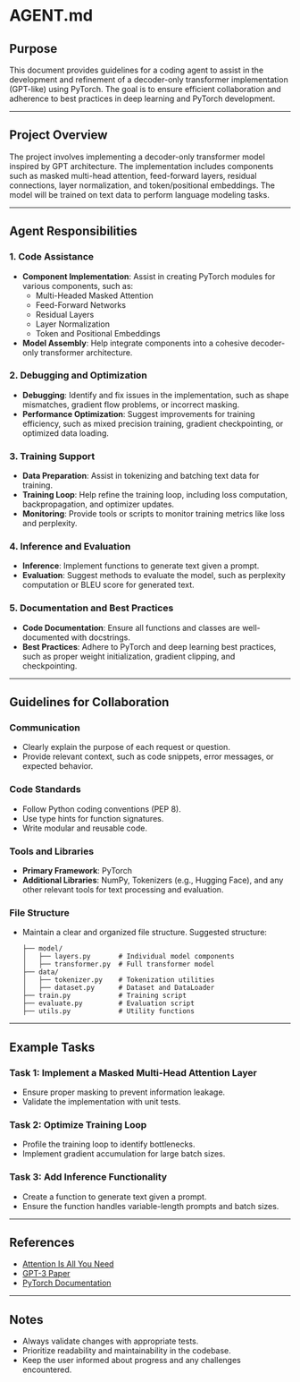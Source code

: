# AGENT.md

## Purpose
This document provides guidelines for a coding agent to assist in the development and refinement of a decoder-only transformer implementation (GPT-like) using PyTorch. The goal is to ensure efficient collaboration and adherence to best practices in deep learning and PyTorch development.

---

## Project Overview
The project involves implementing a decoder-only transformer model inspired by GPT architecture. The implementation includes components such as masked multi-head attention, feed-forward layers, residual connections, layer normalization, and token/positional embeddings. The model will be trained on text data to perform language modeling tasks.

---

## Agent Responsibilities

### 1. Code Assistance
- **Component Implementation**: Assist in creating PyTorch modules for various components, such as:
  - Multi-Headed Masked Attention
  - Feed-Forward Networks
  - Residual Layers
  - Layer Normalization
  - Token and Positional Embeddings
- **Model Assembly**: Help integrate components into a cohesive decoder-only transformer architecture.

### 2. Debugging and Optimization
- **Debugging**: Identify and fix issues in the implementation, such as shape mismatches, gradient flow problems, or incorrect masking.
- **Performance Optimization**: Suggest improvements for training efficiency, such as mixed precision training, gradient checkpointing, or optimized data loading.

### 3. Training Support
- **Data Preparation**: Assist in tokenizing and batching text data for training.
- **Training Loop**: Help refine the training loop, including loss computation, backpropagation, and optimizer updates.
- **Monitoring**: Provide tools or scripts to monitor training metrics like loss and perplexity.

### 4. Inference and Evaluation
- **Inference**: Implement functions to generate text given a prompt.
- **Evaluation**: Suggest methods to evaluate the model, such as perplexity computation or BLEU score for generated text.

### 5. Documentation and Best Practices
- **Code Documentation**: Ensure all functions and classes are well-documented with docstrings.
- **Best Practices**: Adhere to PyTorch and deep learning best practices, such as proper weight initialization, gradient clipping, and checkpointing.

---

## Guidelines for Collaboration

### Communication
- Clearly explain the purpose of each request or question.
- Provide relevant context, such as code snippets, error messages, or expected behavior.

### Code Standards
- Follow Python coding conventions (PEP 8).
- Use type hints for function signatures.
- Write modular and reusable code.

### Tools and Libraries
- **Primary Framework**: PyTorch
- **Additional Libraries**: NumPy, Tokenizers (e.g., Hugging Face), and any other relevant tools for text processing and evaluation.

### File Structure
- Maintain a clear and organized file structure. Suggested structure:
  ```
  ├── model/
  │   ├── layers.py       # Individual model components
  │   ├── transformer.py  # Full transformer model
  ├── data/
  │   ├── tokenizer.py    # Tokenization utilities
  │   ├── dataset.py      # Dataset and DataLoader
  ├── train.py            # Training script
  ├── evaluate.py         # Evaluation script
  ├── utils.py            # Utility functions
  ```

---

## Example Tasks

### Task 1: Implement a Masked Multi-Head Attention Layer
- Ensure proper masking to prevent information leakage.
- Validate the implementation with unit tests.

### Task 2: Optimize Training Loop
- Profile the training loop to identify bottlenecks.
- Implement gradient accumulation for large batch sizes.

### Task 3: Add Inference Functionality
- Create a function to generate text given a prompt.
- Ensure the function handles variable-length prompts and batch sizes.

---

## References
- [Attention Is All You Need](https://arxiv.org/abs/1706.03762)
- [GPT-3 Paper](https://arxiv.org/abs/2005.14165)
- [PyTorch Documentation](https://pytorch.org/docs/)

---

## Notes
- Always validate changes with appropriate tests.
- Prioritize readability and maintainability in the codebase.
- Keep the user informed about progress and any challenges encountered.